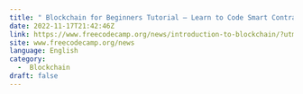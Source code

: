 ```yaml
---
title: " Blockchain for Beginners Tutorial – Learn to Code Smart Contracts with JavaScript and Solidity "
date: 2022-11-17T21:42:46Z
link: https://www.freecodecamp.org/news/introduction-to-blockchain/?utm_medium=RSS&utm_source=news.12bit.vn
site: www.freecodecamp.org/news
language: English
category:
  -  Blockchain 
draft: false
---
```

